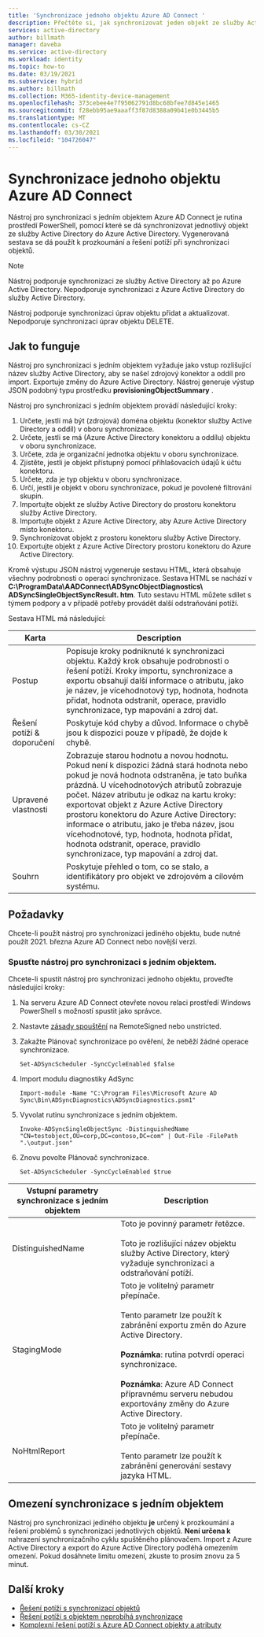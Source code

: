 ```yaml
---
title: 'Synchronizace jednoho objektu Azure AD Connect '
description: Přečtěte si, jak synchronizovat jeden objekt ze služby Active Directory do Azure AD kvůli řešení problémů.
services: active-directory
author: billmath
manager: daveba
ms.service: active-directory
ms.workload: identity
ms.topic: how-to
ms.date: 03/19/2021
ms.subservice: hybrid
ms.author: billmath
ms.collection: M365-identity-device-management
ms.openlocfilehash: 373cebee4e7f95062791d8bc68bfee7d845e1465
ms.sourcegitcommit: f28ebb95ae9aaaff3f87d8388a09b41e0b3445b5
ms.translationtype: MT
ms.contentlocale: cs-CZ
ms.lasthandoff: 03/30/2021
ms.locfileid: "104726047"
---
```

# <a name="azure-ad-connect-single-object-sync"></a>Synchronizace jednoho objektu Azure AD Connect 

Nástroj pro synchronizaci s jedním objektem Azure AD Connect je rutina prostředí PowerShell, pomocí které se dá synchronizovat jednotlivý objekt ze služby Active Directory do Azure Active Directory. Vygenerovaná sestava se dá použít k prozkoumání a řešení potíží při synchronizaci objektů. 

> [!NOTE]
> Nástroj podporuje synchronizaci ze služby Active Directory až po Azure Active Directory. Nepodporuje synchronizaci z Azure Active Directory do služby Active Directory. 
>
> Nástroj podporuje synchronizaci úprav objektu přidat a aktualizovat. Nepodporuje synchronizaci úprav objektu DELETE. 

## <a name="how-it-works"></a>Jak to funguje
Nástroj pro synchronizaci s jedním objektem vyžaduje jako vstup rozlišující název služby Active Directory, aby se našel zdrojový konektor a oddíl pro import. Exportuje změny do Azure Active Directory. Nástroj generuje výstup JSON podobný typu prostředku **provisioningObjectSummary** . 

Nástroj pro synchronizaci s jedním objektem provádí následující kroky: 

 1. Určete, jestli má být (zdrojová) doména objektu (konektor služby Active Directory a oddíl) v oboru synchronizace. 
 2. Určete, jestli se má (Azure Active Directory konektoru a oddílu) objektu v oboru synchronizace. 
 3. Určete, zda je organizační jednotka objektu v oboru synchronizace. 
 4. Zjistěte, jestli je objekt přístupný pomocí přihlašovacích údajů k účtu konektoru. 
 5. Určete, zda je typ objektu v oboru synchronizace. 
 6. Určí, jestli je objekt v oboru synchronizace, pokud je povolené filtrování skupin. 
 7. Importujte objekt ze služby Active Directory do prostoru konektoru služby Active Directory. 
 8. Importujte objekt z Azure Active Directory, aby Azure Active Directory místo konektoru. 
 9. Synchronizovat objekt z prostoru konektoru služby Active Directory. 
 10. Exportujte objekt z Azure Active Directory prostoru konektoru do Azure Active Directory. 

Kromě výstupu JSON nástroj vygeneruje sestavu HTML, která obsahuje všechny podrobnosti o operaci synchronizace. Sestava HTML se nachází v **C:\ProgramData\AADConnect\ADSyncObjectDiagnostics\ ADSyncSingleObjectSyncResult. <date> htm**. Tuto sestavu HTML můžete sdílet s týmem podpory a v případě potřeby provádět další odstraňování potíží. 

Sestava HTML má následující: 

|Karta|Description|
|-----|-----|
|Postup|Popisuje kroky podniknuté k synchronizaci objektu. Každý krok obsahuje podrobnosti o řešení potíží. Kroky importu, synchronizace a exportu obsahují další informace o atributu, jako je název, je vícehodnotový typ, hodnota, hodnota přidat, hodnota odstranit, operace, pravidlo synchronizace, typ mapování a zdroj dat.| 
|Řešení potíží & doporučení|Poskytuje kód chyby a důvod. Informace o chybě jsou k dispozici pouze v případě, že dojde k chybě.| 
|Upravené vlastnosti|Zobrazuje starou hodnotu a novou hodnotu. Pokud není k dispozici žádná stará hodnota nebo pokud je nová hodnota odstraněna, je tato buňka prázdná. U vícehodnotových atributů zobrazuje počet. Název atributu je odkaz na kartu kroky: exportovat objekt z Azure Active Directory prostoru konektoru do Azure Active Directory: informace o atributu, jako je třeba název, jsou vícehodnotové, typ, hodnota, hodnota přidat, hodnota odstranit, operace, pravidlo synchronizace, typ mapování a zdroj dat.| 
|Souhrn|Poskytuje přehled o tom, co se stalo, a identifikátory pro objekt ve zdrojovém a cílovém systému.| 

## <a name="prerequisites"></a>Požadavky 

Chcete-li použít nástroj pro synchronizaci jediného objektu, bude nutné použít 2021. března Azure AD Connect nebo novější verzi. 

### <a name="run-the-single-object-sync-tool"></a>Spusťte nástroj pro synchronizaci s jedním objektem. 

Chcete-li spustit nástroj pro synchronizaci jednoho objektu, proveďte následující kroky: 

 1. Na serveru Azure AD Connect otevřete novou relaci prostředí Windows PowerShell s možností spustit jako správce. 

 2. Nastavte [zásady spouštění](https://docs.microsoft.com/powershell/module/microsoft.powershell.security/set-executionpolicy) na RemoteSigned nebo unstricted. 

 3. Zakažte Plánovač synchronizace po ověření, že neběží žádné operace synchronizace. 

     `Set-ADSyncScheduler -SyncCycleEnabled $false` 

 4. Import modulu diagnostiky AdSync 

     `Import-module -Name "C:\Program Files\Microsoft Azure AD Sync\Bin\ADSyncDiagnostics\ADSyncDiagnostics.psm1"` 

 5. Vyvolat rutinu synchronizace s jedním objektem. 

     `Invoke-ADSyncSingleObjectSync -DistinguishedName "CN=testobject,OU=corp,DC=contoso,DC=com" | Out-File -FilePath ".\output.json"` 

 6. Znovu povolte Plánovač synchronizace. 

     `Set-ADSyncScheduler -SyncCycleEnabled $true`

|Vstupní parametry synchronizace s jedním objektem|Description| 
|-----|----|
|DistinguishedName|Toto je povinný parametr řetězce. </br></br>Toto je rozlišující název objektu služby Active Directory, který vyžaduje synchronizaci a odstraňování potíží.| 
|StagingMode|Toto je volitelný parametr přepínače.</br></br>Tento parametr lze použít k zabránění exportu změn do Azure Active Directory.</br></br>**Poznámka**: rutina potvrdí operaci synchronizace. </br></br>**Poznámka**: Azure AD Connect přípravnému serveru nebudou exportovány změny do Azure Active Directory.|
|NoHtmlReport|Toto je volitelný parametr přepínače.</br></br>Tento parametr lze použít k zabránění generování sestavy jazyka HTML. 

## <a name="single-object-sync-throttling"></a>Omezení synchronizace s jedním objektem 

Nástroj pro synchronizaci jediného objektu **je** určený k prozkoumání a řešení problémů s synchronizací jednotlivých objektů. **Není určena k** nahrazení synchronizačního cyklu spuštěného plánovačem. Import z Azure Active Directory a export do Azure Active Directory podléhá omezením omezení. Pokud dosáhnete limitu omezení, zkuste to prosím znovu za 5 minut. 

## <a name="next-steps"></a>Další kroky
- [Řešení potíží s synchronizací objektů](tshoot-connect-objectsync.md)
- [Řešení potíží s objektem neprobíhá synchronizace](tshoot-connect-object-not-syncing.md)
- [Komplexní řešení potíží s Azure AD Connect objekty a atributy](https://docs.microsoft.com/troubleshoot/azure/active-directory/troubleshoot-aad-connect-objects-attributes)
